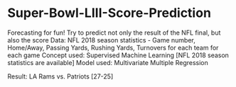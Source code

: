 # Super-Bowl-LIII-Score-Prediction

Forecasting for fun!
Try to predict not only the result of the NFL final, but also the score
Data: NFL 2018 season statistics - Game number, Home/Away, Passing Yards, Rushing Yards, Turnovers for each team for each game
Concept used: Supervised Machine Learning [NFL 2018 season statistics are available]
Model used: Multivariate Multiple Regression

Result: LA Rams vs. Patriots [27-25]
